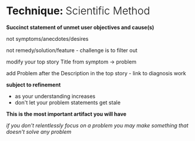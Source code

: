 # Technique: <span style="font-weight: 300">Scientific Method</span>

**Succinct statement of unmet user objectives and cause(s)**

not symptoms/anecdotes/desires

not remedy/solution/feature - challenge is to filter out

modify your top story Title from symptom &rightarrow; problem

add Problem after the Description in the top story - link to diagnosis work

**subject to refinement**
- as your understanding increases
- don't let your problem statements get stale

**This is the most important artifact you will have**

_if you don't relentlessly focus on a problem you may make something that doesn't solve any problem_
